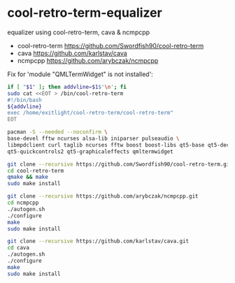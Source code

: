 # cool-retro-term-equalizer
   
   
equalizer using cool-retro-term, cava &amp; ncmpcpp
   
- cool-retro-term  https://github.com/Swordfish90/cool-retro-term
- cava https://github.com/karlstav/cava
- ncmpcpp  https://github.com/arybczak/ncmpcpp
  
      
   
Fix for 'module "QMLTermWidget" is not installed':
 
 
```sh
if [ "$1" ]; then addvline=$1$'\n'; fi
sudo cat <<EOT > /bin/cool-retro-term
#!/bin/bash
${addvline}
exec /home/exitlight/cool-retro-term/cool-retro-term"
EOT
```
 
 
```sh
pacman -S --needed --noconfirm \
base-devel fftw ncurses alsa-lib iniparser pulseaudio \
libmpdclient curl taglib ncurses fftw boost boost-libs qt5-base qt5-declarative \
qt5-quickcontrols2 qt5-graphicaleffects qmltermwidget
```
  
```sh
git clone --recursive https://github.com/Swordfish90/cool-retro-term.git
cd cool-retro-term
qmake && make
sudo make install
```
  
```sh
git clone --recursive https://github.com/arybczak/ncmpcpp.git
cd ncmpcpp
./autogen.sh
./configure
make
sudo make install
```
  
```sh
git clone --recursive https://github.com/karlstav/cava.git
cd cava 
./autogen.sh
./configure
make
sudo make install
```
  
